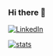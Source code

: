 ### Hi there 👋

<a href="https://www.linkedin.com/in/kauan-leite/"><img alt="LinkedIn" src="https://img.shields.io/badge/LinkedIn-0077B5?style=for-the-badge&logo=linkedin&logoColor=white" /></a>

[![stats](https://github-readme-stats.vercel.app/api?username=Kauan-Leite)](https://github.com/anuraghazra/github-readme-stats)

<!--
**Kauan-Leite/Kauan-Leite** is a ✨ _special_ ✨ repository because its `README.md` (this file) appears on your GitHub profile.

Here are some ideas to get you started:

- 🔭 I’m currently working on ...
- 🌱 I’m currently learning ...
- 👯 I’m looking to collaborate on ...
- 🤔 I’m looking for help with ...
- 💬 Ask me about ...
- 📫 How to reach me: ...
- 😄 Pronouns: ...
- ⚡ Fun fact: ...
-->
